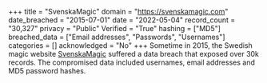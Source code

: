 +++
title = "SvenskaMagic"
domain = "https://svenskamagic.com"
date_breached = "2015-07-01"
date = "2022-05-04"
record_count = "30,327"
privacy = "Public"
Verified = "True"
hashing = ["MD5"]
breached_data = ["Email addresses", "Passwords", "Usernames"]
categories = []
acknowledged = "No"
+++
Sometime in 2015, the Swedish magic website <a href="https://www.svenskamagic.com/" target="_blank" rel="noopener">SvenskaMagic</a> suffered a data breach that exposed over 30k records. The compromised data included usernames, email addresses and MD5 password hashes.
